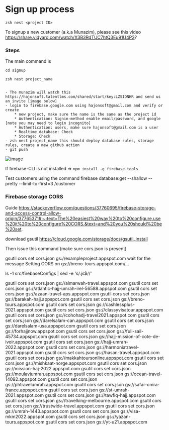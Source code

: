 ﻿# Sign up process

`zsh nest <project ID>`

To signup a new customer (a.k.a Munazim), please see this video https://share.vidyard.com/watch/X3B3RdTUC7htQ3Eu91U4P3?

### Steps

The main command is

```
cd signup

zsh nest project_name


- The munazim will watch this https://hajonsoft.talentlms.com/shared/start/key:LZSIDNHR and send us an invite [image below]
- login to firebase.google.com using hajonsoft@gmail.com and verify or create
    * new project, make sure the name is the same as the project id
    * Authentication: Signin-method enable email/password, and google [note you may need to login incognito]
    * Authentication: users, make sure hajonsoft@gmail.com is a user
    * Realtime database: Check
    * Storage: Check
- zsh nest project_name this should deploy database rules, storage rules, create a mew github action 
- git push
```

![image](https://user-images.githubusercontent.com/9623964/121272329-86ea4f00-c87a-11eb-83d5-fbbb948e5e56.png)

If firebase-CLI is not installed => 
`npm install -g firebase-tools`

Test customers using the command
firebase database:get --shallow --pretty --limit-to-first=3 /customer

### Firebase storage CORS

Guide 
https://stackoverflow.com/questions/37760695/firebase-storage-and-access-control-allow-origin/37765371#:~:text=The%20easiest%20way%20to%20configure,use%20it%20to%20configure%20CORS.&text=and%20you%20should%20be%20set.

download gsutil https://cloud.google.com/storage/docs/gsutil_install

Then issue this command (make sure cors.json is present)

gsutil cors set cors.json gs://exampleproject.appspot.com
wait for the message
Setting CORS on gs://breno-tours.appspot.com/...

ls  -1 src/firebaseConfigs | sed -e 's/\.js$//'


gsutil cors set cors.json gs://almarwah-travel.appspot.com
gsutil cors set cors.json gs://atlantic-hajj-umrah-irel-56588.appspot.com
gsutil cors set cors.json gs://azaan-travel-aps.appspot.com
gsutil cors set cors.json gs://barakah-hajj.appspot.com
gsutil cors set cors.json gs://breno-tours.appspot.com
gsutil cors set cors.json gs://cashlessplus-2021.appspot.com
gsutil cors set cors.json gs://classyvisatour.appspot.com
gsutil cors set cors.json gs://cohohadj-travel2021.appspot.com
gsutil cors set cors.json gs://darelsalam-can.appspot.com
gsutil cors set cors.json gs://darelsalam-usa.appspot.com
gsutil cors set cors.json gs://forhajjnow.appspot.com
gsutil cors set cors.json gs://full-sail-45734.appspot.com
gsutil cors set cors.json gs://hajj-mission-of-cote-de-ivoir.appspot.com
gsutil cors set cors.json gs://hajj-umrah-2022.appspot.com
gsutil cors set cors.json gs://harmoniatravel-2021.appspot.com
gsutil cors set cors.json gs://hasan-travel.appspot.com
gsutil cors set cors.json gs://makkahtoursonline.appspot.com
gsutil cors set cors.json gs://mishkaat-norge.appspot.com
gsutil cors set cors.json gs://mission-haj-2022.appspot.com
gsutil cors set cors.json gs://moulaviumrah.appspot.com
gsutil cors set cors.json gs://ocean-travel-14092.appspot.com
gsutil cors set cors.json gs://phtravelumrah.appspot.com
gsutil cors set cors.json gs://safar-omra-france.appspot.com
gsutil cors set cors.json gs://st-umrah-2021.appspot.com
gsutil cors set cors.json gs://tawfiq-hajj.appspot.com
gsutil cors set cors.json gs://travelking-melbourne.appspot.com
gsutil cors set cors.json gs://trustwide-travel.appspot.com
gsutil cors set cors.json gs://umrah-1443.appspot.com
gsutil cors set cors.json gs://visa-mkm2022.appspot.com
gsutil cors set cors.json gs://yazan-tours.appspot.com
gsutil cors set cors.json gs://yt-u21.appspot.com